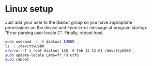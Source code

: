 # Linux setup

Just add your user to the dialout group so you have appropriate permissions on the device and Fyne error message at program startup: "Error parsing user locale C". Finally, reboot host.

```bash
sudo usermod -a -G dialout $USER
ls -l /dev/ttyUSB0
crw-rw---T 1 root dialout 188, 0 Feb 12 12:01 /dev/ttyUSB0
sudo update-locale LANG=fr_FR.utf8
sudo reboot
```



